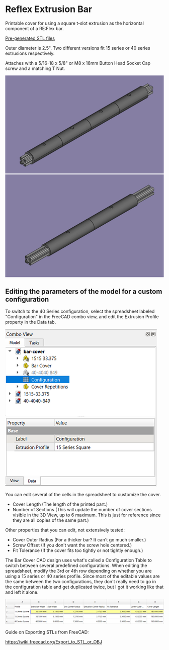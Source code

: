 # Reflex Extrusion Bar

Printable cover for using a square t-slot extrusion as the horizontal component of a RE:Flex bar.

[Pre-generated STL files](./stl/)

Outer diameter is 2.5". Two different versions fit 15 series or 40 series extrusions respectively.

Attaches with a 5/16-18 x 5/8" or M8 x 16mm Button Head Socket Cap screw and a matching T Nut.

<img src="./images/screenshot-1.png" alt="3D model of t slot extrusion with plastic cover 3D printed in 4 sections" />

<img src="./images/screenshot-2.png" alt="3D model of t slot extrusion with plastic cover 3D printed in 2 sections" />

## Editing the parameters of the model for a custom configuration

To switch to the 40 Series configuration, select the spreadsheet labeled "Configuration" in the FreeCAD combo view, and edit the Extrusion Profile property in the Data tab.

<img src="./images/screenshot-3.png" alt="Screenshot of FreeCAD combo view with an object called Configuration selected in the Model tab selected. The Data tab shows a property called Extrusion Profile with a value of 15 Series Square." />

You can edit several of the cells in the spreadsheet to customize the cover. 

- Cover Length (The length of the printed part.)
- Number of Sections (This will update the number of cover sections visible in the 3D View, up to 6 maximum. This is just for reference since they are all copies of the same part.)

Other properties that you can edit, not extensively tested:

- Cover Outer Radius (For a thicker bar? It can't go much smaller.)
- Screw Offset (If you don't want the screw hole centered.)
- Fit Tolerance (If the cover fits too tightly or not tightly enough.)

The Bar Cover CAD design uses what's called a Configuration Table to switch between several predefined configurations. When editing the spreadsheet, modify the 3rd or 4th row depending on whether you are using a 15 series or 40 series profile. Since most of the editable values are the same between the two configurations, they don't really need to go in the configuration table and get duplicated twice, but I got it working like that and left it alone.

<img src="./images/screenshot-4.png" alt="Screenshot of a spreadsheet in FreeCAD. There are 4 rows. The first row has the names of different editable properties. The second and third row have all the same values, and the first column says 15 Series Square. The fourth row's first column says 40 Series Square." />

Guide on Exporting STLs from FreeCAD:

https://wiki.freecad.org/Export_to_STL_or_OBJ
